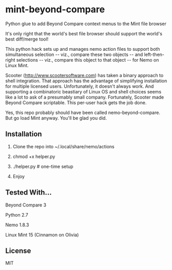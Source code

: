 mint-beyond-compare
===================

Python glue to add Beyond Compare context menus to the Mint file browser

It's only right that the world's best file browser should support the world's best diff/merge tool! 

This python hack sets up and manages nemo action files to support both simultaneous selection -- viz., compare these two objects -- and left-then-right selections -- viz., compare this object to that object -- for Nemo on Linux Mint.

Scooter (http://www.scootersoftware.com) has taken a binary approach to shell integration. That approach has the advantage of simplifying installation for multiple licensed users. Unfortunately, it doesn't always work.  And supporting a combinatoric beastiary of Linux OS and shell choices seems like a lot to ask of a presumably small company. Fortunately, Scooter made Beyond Compare scriptable. This per-user hack gets the job done.

Yes, this repo probably should have been called nemo-beyond-compare. But go load Mint anyway. You'll be glad you did.

Installation
------------

 1. Clone the repo into ~/.local/share/nemo/actions

 2. chmod +x helper.py

 3. ./helper.py   # one-time setup

 4. Enjoy

Tested With...
--------------
 Beyond Compare 3

 Python 2.7

 Nemo 1.8.3

 Linux Mint 15 (Cinnamon on Olivia)

 License
 -------
 MIT
 